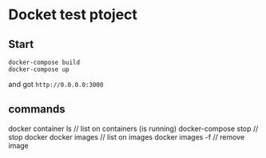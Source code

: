 #  Docket test ptoject


## Start
```
docker-compose build
docker-compose up
```

and got `http://0.0.0.0:3000`


## commands
docker container ls // list on containers (is running)
docker-compose stop // stop docker
docker images // list on images 
docker images -f <image-name> // remove image
